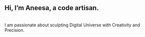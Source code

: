 <h2> Hi, I’m Aneesa, a code artisan. </h2>
<br>I am passionate about sculpting Digital Universe with Creativity and Precision.


<!---
aneesa04/aneesa04 is a ✨ special ✨ repository because its `README.md` (this file) appears on your GitHub profile.
You can click the Preview link to take a look at your changes.
--->
